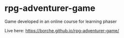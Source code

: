 # rpg-adventurer-game
Game developed in an online course for learning phaser

Live here: https://borche.github.io/rpg-adventurer-game/
